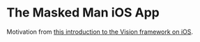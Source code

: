 # The Masked Man iOS App

Motivation from [this introduction to the Vision framework on iOS](https://www.appcoda.com/vision-framework-introduction/).